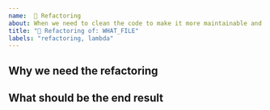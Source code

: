 ```yaml
---
name:  🧽 Refactoring
about: When we need to clean the code to make it more maintainable and clear for other developers.
title: "🧽 Refactoring of: WHAT_FILE"
labels: "refactoring, lambda"
---
```


## Why we need the refactoring
<!-- List all the files that need work; try to list them as a logical group -->

## What should be the end result
<!-- Explain what the main problem with the code style is, why it needs improvement, and what rule should be followed -->
